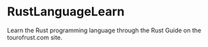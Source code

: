# RustLanguageLearn
Learn the Rust programming language through the Rust Guide on the tourofrust.com site.
